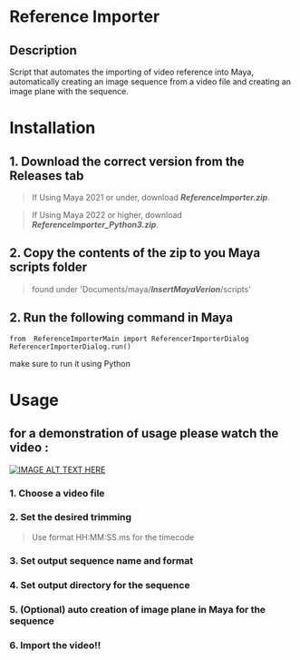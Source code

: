 # Reference Importer
## Description
Script that automates the importing of video reference into Maya, automatically creating an image sequence from a video file and creating an image plane with the sequence.
# Installation
## 1. Download the correct version from the Releases tab
>If Using Maya 2021 or under, download ***ReferenceImporter.zip***.

>If Using Maya 2022 or higher, download ***ReferenceImporter_Python3.zip***.
## 2. Copy the contents of the zip to you Maya scripts folder
>found under 'Documents/maya/***InsertMayaVerion***/scripts'
## 2. Run the following command in Maya
    from  ReferenceImporterMain import ReferencerImporterDialog
    ReferencerImporterDialog.run()
make sure to run it using Python

# Usage

## for a demonstration of usage please watch the video :

[![IMAGE ALT TEXT HERE](https://img.youtube.com/vi/YOUTUBE_VIDEO_ID_HERE/0.jpg)](https://www.youtube.com/watch?v=YOUTUBE_VIDEO_ID_HERE "Demo")
### 1. Choose a video file
### 2. Set the desired trimming
> Use format HH:MM:SS.ms for the timecode
### 3. Set output sequence name and format
### 4. Set output directory for the sequence
### 5. (Optional) auto creation of image plane in Maya for the sequence
### 6. Import the video!!